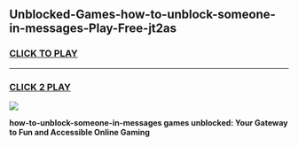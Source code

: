 
## Unblocked-Games-how-to-unblock-someone-in-messages-Play-Free-jt2as
<h3>
<a href="https://premium76.site?title=how-to-unblock-someone-in-messages&ref=12A">CLICK TO PLAY</a></h3>
<hr>

<h3>
<a href="https://premium76.site?title=how-to-unblock-someone-in-messages&ref=12A">CLICK 2 PLAY</a>
  
</h3>

<a href="https://premium76.site?title=how-to-unblock-someone-in-messages&ref=12A"><img src="https://clearcache.store/games.png"></a>


**how-to-unblock-someone-in-messages games unblocked: Your Gateway to Fun and Accessible Online Gaming**
